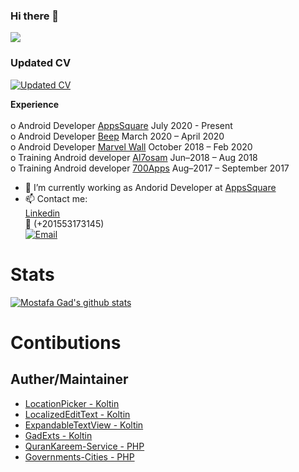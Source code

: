 ### Hi there 👋
![](https://komarev.com/ghpvc/?username=MostafaGad1911)

### Updated CV

[![Updated CV](https://user-images.githubusercontent.com/25991597/125063569-eae97880-e0af-11eb-8993-6adcf92337f8.png) ](https://github.com/MostafaGad1911/MostafaGad1911/files/6834755/CV.pdf)

<strong>Experience</strong> 
         <br /> <br />
         o Android Developer  [AppsSquare](https://appssquare.com/?fbclid=IwAR2O7Cj5r_GuyxXH9p2BHro3cAYVpmBh1jAaoL6tFOhyFetSPPHjVY_UtT8)              July 2020 - Present   <br />
         o Android Developer [Beep](https://www.facebook.com/beeptrips)                  March 2020 – April 2020   <br />
         o Android Developer [Marvel Wall](https://www.facebook.com/marvelwall)          October 2018 – Feb 2020   <br />
         o Training  Android developer  [Al7osam](https://www.facebook.com/Al7osamCompany)    Jun–2018 – Aug 2018  <br />
         o Training Android developer  [700Apps](https://www.facebook.com/700apps)     Aug–2017 – September 2017   <br />

- 🔭 I’m currently working as Andorid Developer at [AppsSquare](https://www.facebook.com/appssquare)
- 📫 Contact me: <br /> 
              [Linkedin](https://www.linkedin.com/in/mostafa-gad-760a48140/) <br />  📲 (+201553173145)     <br />
              [![Email](https://img.shields.io/badge/Gmail-my_personal_email-EC5252?style=for-the-badge&logo=gmail&logoColor=white&labelColor=101010)](mailto:mostafagad19111@gmail.com)

# Stats 
[![Mostafa Gad's github stats](https://github-readme-stats.vercel.app/api?username=MostafaGad1911)](https://github.com/anuraghazra/github-readme-stats)



# Contibutions 
## Auther/Maintainer
- [LocationPicker - Koltin](https://github.com/MostafaGad1911/LocationPicker)
- [LocalizedEditText - Koltin](https://github.com/MostafaGad1911/LocalizedEditText)
- [ExpandableTextView - Koltin](https://github.com/MostafaGad1911/ExpandableTextView)
- [GadExts - Koltin](https://github.com/MostafaGad1911/GadExts)
- [QuranKareem-Service - PHP](https://github.com/MostafaGad1911/QuranKareem-Service)
- [Governments-Cities - PHP](https://github.com/MostafaGad1911/Governments-Cities)


